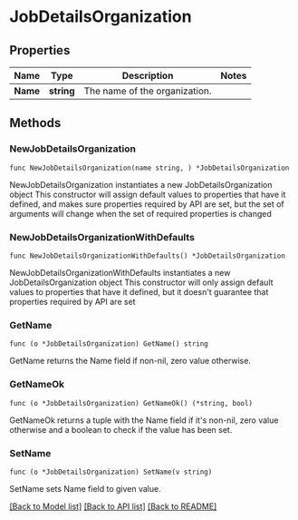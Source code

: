 # JobDetailsOrganization

## Properties

Name | Type | Description | Notes
------------ | ------------- | ------------- | -------------
**Name** | **string** | The name of the organization. | 

## Methods

### NewJobDetailsOrganization

`func NewJobDetailsOrganization(name string, ) *JobDetailsOrganization`

NewJobDetailsOrganization instantiates a new JobDetailsOrganization object
This constructor will assign default values to properties that have it defined,
and makes sure properties required by API are set, but the set of arguments
will change when the set of required properties is changed

### NewJobDetailsOrganizationWithDefaults

`func NewJobDetailsOrganizationWithDefaults() *JobDetailsOrganization`

NewJobDetailsOrganizationWithDefaults instantiates a new JobDetailsOrganization object
This constructor will only assign default values to properties that have it defined,
but it doesn't guarantee that properties required by API are set

### GetName

`func (o *JobDetailsOrganization) GetName() string`

GetName returns the Name field if non-nil, zero value otherwise.

### GetNameOk

`func (o *JobDetailsOrganization) GetNameOk() (*string, bool)`

GetNameOk returns a tuple with the Name field if it's non-nil, zero value otherwise
and a boolean to check if the value has been set.

### SetName

`func (o *JobDetailsOrganization) SetName(v string)`

SetName sets Name field to given value.



[[Back to Model list]](../README.md#documentation-for-models) [[Back to API list]](../README.md#documentation-for-api-endpoints) [[Back to README]](../README.md)


